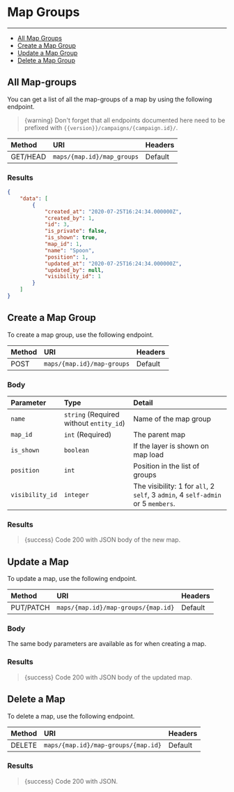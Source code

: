 # Map Groups

---

- [All Map Groups](#all-map-groups)
- [Create a Map Group](#create-map-group)
- [Update a Map Group](#update-map-group)
- [Delete a Map Group](#delete-map-group)

<a name="all-map-groups"></a>
## All Map-groups

You can get a list of all the map-groups of a map by using the following endpoint.

> {warning} Don't forget that all endpoints documented here need to be prefixed with `{{version}}/campaigns/{campaign.id}/`.


| Method | URI | Headers |
| :- |   :-   |  :-  |
| GET/HEAD | `maps/{map.id}/map_groups` | Default |

### Results
```json
{
    "data": [
        {
            "created_at": "2020-07-25T16:24:34.000000Z",
            "created_by": 1,
            "id": 3,
            "is_private": false,
            "is_shown": true,
            "map_id": 1,
            "name": "Spoon",
            "position": 1,
            "updated_at": "2020-07-25T16:24:34.000000Z",
            "updated_by": null,
            "visibility_id": 1
        }
    ]
}
```


<a name="create-map-group"></a>
## Create a Map Group

To create a map group, use the following endpoint.

| Method | URI | Headers |
| :- |   :-   |  :-  |
| POST | `maps/{map.id}/map-groups` | Default |

### Body

| Parameter | Type | Detail |
| :- |   :-   |  :-  |
| `name` | `string` (Required without `entity_id`) | Name of the map group |
| `map_id` | `int` (Required) | The parent map |
| `is_shown` | `boolean` | If the layer is shown on map load |
| `position` | `int` | Position in the list of groups |
| `visibility_id` | `integer` | The visibility: 1 for `all`, 2 `self`, 3 `admin`, 4 `self-admin` or 5 `members`. |

### Results

> {success} Code 200 with JSON body of the new map.


<a name="update-map"></a>
## Update a Map

To update a map, use the following endpoint.

| Method | URI | Headers |
| :- |   :-   |  :-  |
| PUT/PATCH | `maps/{map.id}/map-groups/{map.id}` | Default |

### Body

The same body parameters are available as for when creating a map.

### Results

> {success} Code 200 with JSON body of the updated map.


<a name="delete-map"></a>
## Delete a Map

To delete a map, use the following endpoint.

| Method | URI | Headers |
| :- |   :-   |  :-  |
| DELETE | `maps/{map.id}/map-groups/{map.id}` | Default |

### Results

> {success} Code 200 with JSON.
